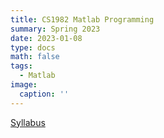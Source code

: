```yaml
---
title: CS1982 Matlab Programming
summary: Spring 2023
date: 2023-01-08
type: docs
math: false
tags:
  - Matlab
image:
  caption: ''
---
```


[Syllabus](syllabus.pdf)